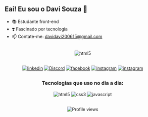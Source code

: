 
## Eai! Eu sou o Davi Souza 👾
<div>
    <ul>
        <li>📚 Estudante front-end</li>
        <li>❣️ Fascinado por tecnologia</li>
         <li>📫 Contate-me: <a href="mailto:davidavi200615@gmail.com">davidavi200615@gmail.com</a></li></li>
    </ul>
</div>

<br>

<div align="center">
<img align="center" alt="html5" src="https://github-readme-stats.vercel.app/api?username=Davasz&show_icons=true&theme=tokyonight">
</div>

<br>

<div align="center">

[![linkedin](https://img.shields.io/badge/LinkedIn-0077B5?style=for-the-badge&logo=linkedin&logoColor=white)](https://www.linkedin.com/in/davi-ribeiro-souza-745155246/)
[![Discord](https://img.shields.io/badge/Discord-7289DA?style=for-the-badge&logo=discord&logoColor=white)](https://discord.gg/ZRCsJTEcyr)
[![facebook](https://img.shields.io/badge/Facebook-1877F2?style=for-the-badge&logo=facebook&logoColor=white)](https://www.facebook.com/profile.php?id=100051385998355)
[![instagram](https://img.shields.io/badge/Instagram-E4405F?style=for-the-badge&logo=instagram&logoColor=white)](https://www.instagram.com/davas_sz/)
[![instagram](https://img.shields.io/badge/GitHub-100000?style=for-the-badge&logo=github&logoColor=white)](https://github.com/Davasz)

</div>

##


<div style="display: inline_block" align="center">
<h3>Tecnologias que uso no dia a dia:</h3>
    <img align="center" alt="html5" src="https://img.shields.io/badge/HTML5-E34F26?style=for-the-badge&logo=html5&logoColor=white">
    <img align="center" alt="css3" src="https://img.shields.io/badge/CSS3-1572B6?style=for-the-badge&logo=css3&logoColor=white">
    <img align="center" alt="javascript" src="https://img.shields.io/badge/JavaScript-F7DF1E?style=for-the-badge&logo=javascript&logoColor=black">
</div>

<br>

<p align="center"> <img src="https://komarev.com/ghpvc/?username=Davasz&color=blue" alt="Profile views" /></p>



